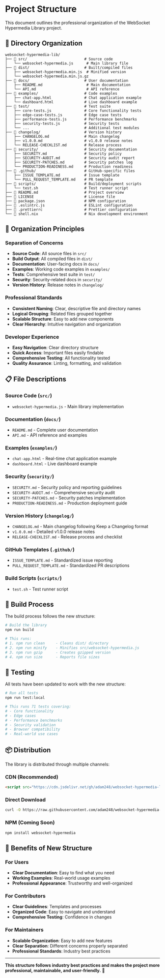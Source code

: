 # Project Structure

This document outlines the professional organization of the WebSocket Hypermedia Library project.

## 📁 Directory Organization

```
websocket-hypermedia-lib/
├── 📁 src/                          # Source code
│   └── websocket-hypermedia.js      # Main library file
├── 📁 dist/                         # Built/compiled files
│   ├── websocket-hypermedia.min.js  # Minified version
│   └── websocket-hypermedia.min.js.gz
├── 📁 docs/                         # User documentation
│   ├── README.md                    # Main documentation
│   └── API.md                       # API reference
├── 📁 examples/                     # Code examples
│   ├── chat-app.html               # Chat application example
│   └── dashboard.html              # Live dashboard example
├── 📁 test/                         # Test suite
│   ├── core-tests.js               # Core functionality tests
│   ├── edge-case-tests.js          # Edge case tests
│   ├── performance-tests.js        # Performance benchmarks
│   ├── security-tests.js           # Security tests
│   └── ...                         # Additional test modules
├── 📁 changelog/                    # Version history
│   ├── CHANGELOG.md                # Main changelog
│   ├── v1.0.0.md                   # v1.0.0 release notes
│   └── RELEASE-CHECKLIST.md        # Release process
├── 📁 security/                     # Security documentation
│   ├── SECURITY.md                 # Security policy
│   ├── SECURITY-AUDIT.md           # Security audit report
│   ├── SECURITY-PATCHES.md         # Security patches log
│   └── PRODUCTION-READINESS.md     # Production readiness
├── 📁 .github/                      # GitHub-specific files
│   ├── ISSUE_TEMPLATE.md           # Issue template
│   └── PULL_REQUEST_TEMPLATE.md    # PR template
├── 📁 scripts/                      # Build/deployment scripts
│   └── test.sh                     # Test runner script
├── 📄 README.md                     # Project overview
├── 📄 LICENSE                       # License file
├── 📄 package.json                  # NPM configuration
├── 📄 .eslintrc.js                  # ESLint configuration
├── 📄 .prettierrc                   # Prettier configuration
└── 📄 shell.nix                     # Nix development environment
```

## 🎯 Organization Principles

### **Separation of Concerns**
- **Source Code**: All source files in `src/`
- **Build Output**: All compiled files in `dist/`
- **Documentation**: User-facing docs in `docs/`
- **Examples**: Working code examples in `examples/`
- **Tests**: Comprehensive test suite in `test/`
- **Security**: Security-related docs in `security/`
- **Version History**: Release notes in `changelog/`

### **Professional Standards**
- **Consistent Naming**: Clear, descriptive file and directory names
- **Logical Grouping**: Related files grouped together
- **Scalable Structure**: Easy to add new components
- **Clear Hierarchy**: Intuitive navigation and organization

### **Developer Experience**
- **Easy Navigation**: Clear directory structure
- **Quick Access**: Important files easily findable
- **Comprehensive Testing**: All functionality tested
- **Quality Assurance**: Linting, formatting, and validation

## 📋 File Descriptions

### **Source Code (`src/`)**
- `websocket-hypermedia.js` - Main library implementation

### **Documentation (`docs/`)**
- `README.md` - Complete user documentation
- `API.md` - API reference and examples

### **Examples (`examples/`)**
- `chat-app.html` - Real-time chat application example
- `dashboard.html` - Live dashboard example

### **Security (`security/`)**
- `SECURITY.md` - Security policy and reporting guidelines
- `SECURITY-AUDIT.md` - Comprehensive security audit
- `SECURITY-PATCHES.md` - Security patches implementation
- `PRODUCTION-READINESS.md` - Production deployment guide

### **Version History (`changelog/`)**
- `CHANGELOG.md` - Main changelog following Keep a Changelog format
- `v1.0.0.md` - Detailed v1.0.0 release notes
- `RELEASE-CHECKLIST.md` - Release process and checklist

### **GitHub Templates (`.github/`)**
- `ISSUE_TEMPLATE.md` - Standardized issue reporting
- `PULL_REQUEST_TEMPLATE.md` - Standardized PR descriptions

### **Build Scripts (`scripts/`)**
- `test.sh` - Test runner script

## 🔧 Build Process

The build process follows the new structure:

```bash
# Build the library
npm run build

# This runs:
# 1. npm run clean     - Cleans dist/ directory
# 2. npm run minify    - Minifies src/websocket-hypermedia.js
# 3. npm run gzip      - Creates gzipped version
# 4. npm run size      - Reports file sizes
```

## 🧪 Testing

All tests have been updated to work with the new structure:

```bash
# Run all tests
npm run test:local

# This runs 71 tests covering:
# - Core functionality
# - Edge cases
# - Performance benchmarks
# - Security validation
# - Browser compatibility
# - Real-world use cases
```

## 📦 Distribution

The library is distributed through multiple channels:

### **CDN (Recommended)**
```html
<script src="https://cdn.jsdelivr.net/gh/adam248/websocket-hypermedia-lib@main/src/websocket-hypermedia.js"></script>
```

### **Direct Download**
```bash
curl -O https://raw.githubusercontent.com/adam248/websocket-hypermedia-lib/v1.0.0/src/websocket-hypermedia.js
```

### **NPM (Coming Soon)**
```bash
npm install websocket-hypermedia
```

## 🎉 Benefits of New Structure

### **For Users**
- **Clear Documentation**: Easy to find what you need
- **Working Examples**: Real-world usage examples
- **Professional Appearance**: Trustworthy and well-organized

### **For Contributors**
- **Clear Guidelines**: Templates and processes
- **Organized Code**: Easy to navigate and understand
- **Comprehensive Testing**: Confidence in changes

### **For Maintainers**
- **Scalable Organization**: Easy to add new features
- **Clear Separation**: Different concerns properly separated
- **Professional Standards**: Industry best practices

---

**This structure follows industry best practices and makes the project more professional, maintainable, and user-friendly.** 🚀 
